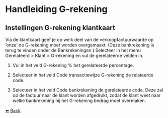 # Handleiding G-rekening

## Instellingen G-rekening klantkaart

Via de klantkaart geef je op welk deel van de verkoopfactuurwaarde op ‘onze’ de G-rekening moet worden overgemaakt. (Deze bankrekening is terug te vinden onder de Bankrekeningen.)
Selecteer in het menu Gerelateerd > Klant > G-rekening en vul de gerelateerde velden in.

1.	Vul in het veld G-rekening % het gerelateerde percentage.

2.	Selecteer in het veld Code transactiewijze G-rekening de relateerde code.

3.	Selecteer in het veld Code bankrekening de gerelateerde code.  Deze zal op de factuur naar de klant worden afgedrukt, zodat de klant weet naar welke bankrekening hij het G-rekening bedrag moet overmaken.

[:arrow_left:](../README.md) [Back](../README.md)